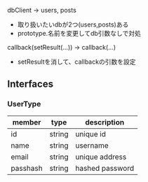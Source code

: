dbClient → users, posts
- 取り扱いたいdbが2つ(users,posts)ある
- prototype.名前を変更してdb引数なしで対処

callback(setResult(...)) → callback(...)
- setResultを消して、callbackの引数を設定

## Interfaces

### UserType
| member   | type   | description     |
| -------- | ------ | --------------- |
| id       | string | unique id       |
| name     | string | username        |
| email    | string | unique address  |
| passhash | string | hashed password |
